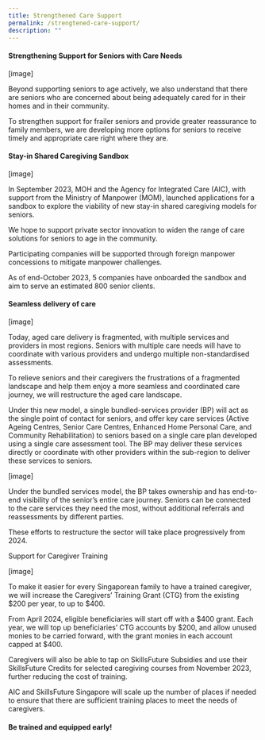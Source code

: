 ```yaml
---
title: Strengthened Care Support
permalink: /strengtened-care-support/
description: ""
---
```

#### Strengthening Support for Seniors with Care Needs 

[image] 

Beyond supporting seniors to age actively, we also understand that there are seniors who are concerned about being adequately cared for in their homes and in their community. 

 To strengthen support for frailer seniors and provide greater reassurance to family members, we are developing more options for seniors to receive timely and appropriate care right where they are. 

#### Stay-in Shared Caregiving Sandbox 

 
[image] 
 

In September 2023, MOH and the Agency for Integrated Care (AIC), with support from the Ministry of Manpower (MOM), launched applications for a sandbox to explore the viability of new stay-in shared caregiving models for seniors.  


We hope to support private sector innovation to widen the range of care solutions for seniors to age in the community. 

Participating companies will be supported through foreign manpower concessions to mitigate manpower challenges.  

 
As of end-October 2023, 5 companies have onboarded the sandbox and aim to serve an estimated 800 senior clients. 

####  Seamless delivery of care  

[image] 


Today, aged care delivery is fragmented, with multiple services and providers in most regions. Seniors with multiple care needs will have to coordinate with various providers and undergo multiple non-standardised assessments.   

To relieve seniors and their caregivers the frustrations of a fragmented landscape and help them enjoy a more seamless and coordinated care journey, we will restructure the aged care landscape. 


Under this new model, a single bundled-services provider (BP) will act as the single point of contact for seniors, and offer key care services (Active Ageing Centres, Senior Care Centres, Enhanced Home Personal Care, and Community Rehabilitation) to seniors based on a single care plan developed using a single care assessment tool. The BP may deliver these services directly or coordinate with other providers within the sub-region to deliver these services to seniors. 

[image] 


Under the bundled services model, the BP takes ownership and has end-to-end visibility of the senior’s entire care journey. Seniors can be connected to the care services they need the most, without additional referrals and reassessments by different parties. 

These efforts to restructure the sector will take place progressively from 2024.  

Support for Caregiver Training 

 
[image] 

To make it easier for every Singaporean family to have a trained caregiver, we will increase the Caregivers’ Training Grant (CTG) from the existing $200 per year, to up to $400.  

From April 2024, eligible beneficiaries will start off with a $400 grant. Each year, we will top up beneficiaries’ CTG accounts by $200, and allow unused monies to be carried forward, with the grant monies in each account capped at $400.  

Caregivers will also be able to tap on SkillsFuture Subsidies and use their SkillsFuture Credits for selected caregiving courses from November 2023, further reducing the cost of training. 


AIC and SkillsFuture Singapore will scale up the number of places if needed to ensure that there are sufficient training places to meet the needs of caregivers. 


#### Be trained and equipped early! 